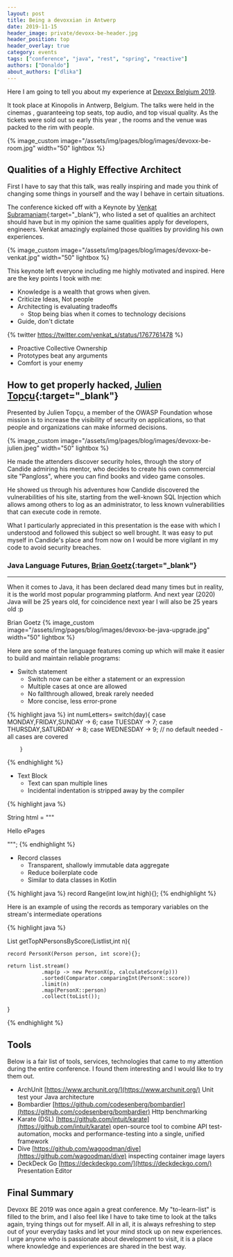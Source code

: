 ```yaml
---
layout: post
title: Being a devoxxian in Antwerp
date: 2019-11-15
header_image: private/devoxx-be-header.jpg
header_position: top
header_overlay: true
category: events
tags: ["conference", "java", "rest", "spring", "reactive"]
authors: ["Donaldo"]
about_authors: ["dlika"]
---
```


Here I am going to tell you about my experience at [Devoxx Belgium 2019](https://devoxx.be).

It took place at Kinopolis in Antwerp, Belgium. The talks were held in the cinemas , guaranteeing top seats, top audio, and top visual quality.
As the tickets were sold out so early this year , the rooms and the venue was packed to the rim with people.

{% image_custom image="/assets/img/pages/blog/images/devoxx-be-room.jpg" width="50" lightbox %}

## Qualities of a Highly Effective Architect

 First I have to say that this talk, was really inspiring and made you think of changing some things in yourself and the way I behave in certain situations.

The conference kicked off with a Keynote by [Venkat Subramaniam](https://twitter.com/venkat_s){:target="_blank"}, who listed a set of qualities an architect should have but in my opinion the same qualities apply for developers, engineers. Venkat amazingly explained those qualities by providing his own experiences.

{% image_custom image="/assets/img/pages/blog/images/devoxx-be-venkat.jpg" width="50" lightbox %}

This keynote left everyone including me highly motivated and inspired. Here are the key points I took with me:

- Knowledge is a wealth that grows when given.
- Criticize Ideas, Not people
- Architecting is evaluating tradeoffs
  - Stop being bias when it comes to technology decisions
- Guide, don't dictate

{% twitter https://twitter.com/venkat_s/status/1767761478 %}

- Proactive Collective Ownership
- Prototypes beat any arguments
- Comfort is your enemy

## How to get properly hacked, [Julien Topçu](https://twitter.com/julientopcu){:target="_blank"}

Presented by Julien Topçu, a member of the OWASP Foundation whose mission is to increase the visibility of security on applications, so that people and organizations can make informed decisions.

{% image_custom image="/assets/img/pages/blog/images/devoxx-be-julien.jpeg" width="50" lightbox %}

He made the attenders discover security holes, through the story of Candide admiring his mentor, who decides to create his own commercial site "Pangloss", where you can find books and video game consoles.

He showed us through his adventures how Candide discovered the vulnerabilities of his site, starting from the well-known SQL Injection which allows among others to log as an administrator, to less known vulnerabilities that can execute code in remote.

What I particularly appreciated in this presentation is the ease with which I understood and followed this subject so well brought. It was easy to put myself in Candide's place and from now on I would be more vigilant in my code to avoid security breaches.

### Java Language Futures, [Brian Goetz](https://twitter.com/BrianGoetz){:target="_blank"}

---
When it comes to Java, it has been declared dead many times but in reality, it is the world most popular programming platform. And next year (2020) Java will be 25 years old, for coincidence next year I will also be 25 years old :p

Brian Goetz
{% image_custom image="/assets/img/pages/blog/images/devoxx-be-java-upgrade.jpg" width="50" lightbox %}

Here are some of the language features coming up which will make it easier to build and maintain reliable programs:

- Switch statement
    - Switch now can be either a statement or an expression
    - Multiple cases at once are allowed
    - No fallthrough allowed, break rarely needed
    - More concise, less error-prone

{% highlight java %}
int numLetters= 
        switch(day){
                case MONDAY,FRIDAY,SUNDAY -> 6;
                case TUESDAY -> 7;
                case THURSDAY,SATURDAY -> 8;
                case WEDNESDAY -> 9;
                // no default needed - all cases are covered


        }
{% endhighlight %}

- Text Block
    - Text can span multiple lines
    - Incidental indentation is stripped away by the compiler

{% highlight java %}

String html = """
            <html> 
                <body>
                    <p>Hello ePages </p>
                </body>
            </html>
            """;
{% endhighlight %}

- Record classes
    - Transparent, shallowly immutable data aggregate
    - Reduce boilerplate code
    - Similar to data classes in Kotlin

{% highlight java %}
record Range(int low,int high){};
{% endhighlight %}

Here is an example of using the records as temporary variables on the stream's intermediate operations

{% highlight java %}

List<Person> getTopNPersonsByScore(List<Person>list,int n){

    record PersonX(Person person, int score){};

    return list.stream()
               .map(p -> new PersonX(p, calculateScore(p)))
               .sorted(Comparator.comparingInt(PersonX::score))
               .limit(n)
               .map(PersonX::person)
               .collect(toList());
}

{% endhighlight %}

## Tools

Below is a fair list of tools, services, technologies that came to my attention during the entire conference.
I found them interesting and I would like to try them out.

- ArchUnit [https://www.archunit.org/](https://www.archunit.org/) Unit test your Java architecture
- Bombardier [https://github.com/codesenberg/bombardier](https://github.com/codesenberg/bombardier) Http benchmarking
- Karate (DSL) [https://github.com/intuit/karate](https://github.com/intuit/karate) open-source tool to combine API test-automation, mocks and performance-testing into a single, unified framework
- Dive [https://github.com/wagoodman/dive](https://github.com/wagoodman/dive) inspecting container image layers
- DeckDeck Go [https://deckdeckgo.com/](https://deckdeckgo.com/) Presentation Editor

## Final Summary

Devoxx BE 2019 was once again a great conference.
My "to-learn-list" is filled to the brim, and I also feel like I have to take time to look at the talks again, trying things out for myself. All in all, it is always refreshing to step out of your everyday tasks and let your mind stock up on new experiences.
I urge anyone who is passionate about development to visit, it is a place where knowledge and experiences are shared in the best way.